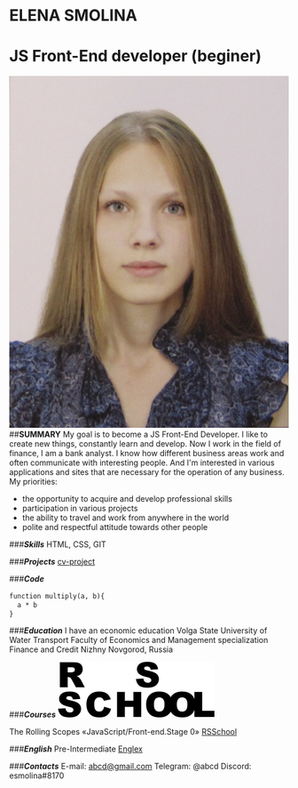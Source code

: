 # __ELENA SMOLINA__
# __JS Front-End developer (beginer)__
![photo](./assets/img/Photo.JPG "MyPhoto")
##__SUMMARY__
My goal is to become a JS Front-End Developer.
I like to create new things, constantly learn and develop.
Now I work in the field of finance, I am a bank analyst. I know how different business areas work and often communicate with interesting people.
And I'm interested in various applications and sites that are necessary for the operation of any business.
My priorities:
* the opportunity to acquire and develop professional skills
* participation in various projects
* the ability to travel and work from anywhere in the world
* polite and respectful attitude towards other people

###***Skills***
HTML, CSS, GIT

###***Projects***
[cv-project](https://esmolina.github.io/rsschool-cv/)

###***Code***
```
function multiply(a, b){
  a * b
}
```

###***Education***
I have an economic education
Volga State University of Water Transport Faculty of Economics and Management specialization Finance and Credit Nizhny Novgorod, Russia 

###***Courses***
![RSLogo](./assets/svg/RSLogo.svg "RSLogo")

The Rolling Scopes «JavaScript/Front-end.Stage 0» 
[RSSchool](https://wearecommunity.io/events/js-stage0-rs-2022q2)

###***English***
Pre-Intermediate [Englex](www.englex.ru)

###***Contacts***
E-mail: abcd@gmail.com
Telegram: @abcd
Discord: esmolina#8170
